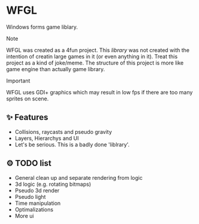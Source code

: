 ﻿# WFGL
Windows forms game liblary. 
> [!NOTE]
> WFGL was created as a 4fun project. This *library* was not created with the intention of creatin large games in it (or even anything in it). Treat this project as a kind of joke/meme. 
> The structure of this project is more like game engine than actually game library.

> [!IMPORTANT]
> WFGL uses GDI+ graphics which may result in low fps if there are too many sprites on scene. 


## ✨ Features
- Collisions, raycasts and pseudo gravity
- Layers, Hierarchys and UI
- Let's be serious. This is a badly done 'liblrary'.

## ⚙️ TODO list
- General clean up and separate rendering from logic
- 3d logic (e.g. rotating bitmaps)
- Pseudo 3d render
- Pseudo light
- Time manipulation 
- Optimalizations
- More ui

